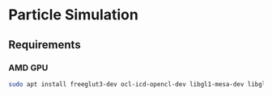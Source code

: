 # Particle Simulation

## Requirements

### AMD GPU
```bash
sudo apt install freeglut3-dev ocl-icd-opencl-dev libgl1-mesa-dev libglew-dev
```